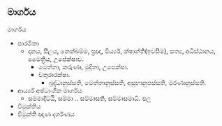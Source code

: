 ## මාර්ගය

මාර්ගය
- පාරමිතා
  - දානය, සීලය, නෙක්ඛම්ම, ප්‍රඥා, වීර්ය්‍ය, ක්ෂාන්ති(ඉවසීම), සත්‍ය, අධිස්ඨානය, මෛත්‍රිය, උපේක්ෂාව.
    - මෙත්තා, කරුණා, මුදිතා, උපෙක්ෂා.
    - චතුරාරක්ෂා.
      - බුද්ධානුස්සති, මෙත්තානුස්සති, අසුභානුපස්සති, මරණානුස්සති.
- ආර්ය්‍ය අෂ්ටාංගික මාර්ගය
  - සම්මාදිට්ඨි, සම්මා .. සම්මාසති, සම්මාසමාධි.
ඵල
- විමුක්තිය
- විමුක්ති ඥාණ දර්ශණය
